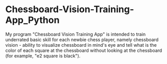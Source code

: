 # Chessboard-Vision-Training-App_Python
My program "Chessboard Vision Training App" is intended to train underrated basic skill for each newbie chess player, namely chessboard vision - ability to visualize chessboard in mind's eye and tell what is the color of each square at the chessboard without looking at the chessboard  (for example, "e2 square is black"). 
